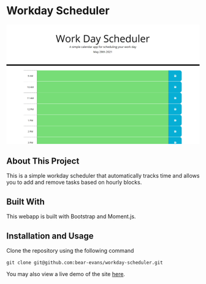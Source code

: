 # Workday Scheduler

![screenshot](assets/Screenshot.jpg)

## About This Project

This is a simple workday scheduler that automatically tracks time and allows you to add and remove tasks based on hourly blocks.

## Built With

This webapp is built with Bootstrap and Moment.js.

## Installation and Usage

Clone the repository using the following command

```
git clone git@github.com:bear-evans/workday-scheduler.git
```

You may also view a live demo of the site [here](https://bear-evans.github.io/workday-scheduler/).
